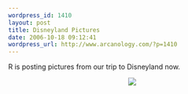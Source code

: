 ```yaml
--- 
wordpress_id: 1410
layout: post
title: Disneyland Pictures
date: 2006-10-18 09:12:41
wordpress_url: http://www.arcanology.com/?p=1410
---
```

R is posting pictures from our trip to Disneyland now. <p align="center">
                                                                                                                                                                                                                                                                                                                                                                                                                                                                                                                                                                                                                                                                                                                                                                                                                            <a href="http://www.flickr.com/photos/rerlin/273122535/in/photostream/"><img src="http://static.flickr.com/97/273122535_310fba2508.jpg?v=0" /></a>
                                                                                                                                                                                                                                                                                                                                                                                                                                                                                                                                                                                                                                                                                                                                                                                                                          </p>